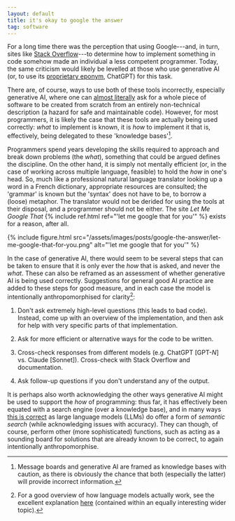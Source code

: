 ```yaml
---
layout: default
title: it's okay to google the answer
tag: software
---
```


For a long time there was the perception that using Google---and, in turn, sites like [Stack Overflow](https://stackoverflow.com/)---to determine how to implement something in code somehow made an individual a less competent programmer.
Today, the same criticism would likely be levelled at those who use generative AI (or, to use its [proprietary eponym](https://en.wikipedia.org/wiki/Generic_trademark), ChatGPT) for this task.

There are, of course, ways to use both of these tools incorrectly, especially generative AI, where one can [almost literally](https://www.youtube.com/watch?v=TuAsFCcvWPg) ask for a whole piece of software to be created from scratch from an entirely non-technical description (a hazard for safe and maintainable code).
However, for most programmers, it is likely the case that these tools are actually being used correctly: _what_ to implement is known, it is _how_ to implement it that is, effectively, being delegated to these 'knowledge bases'[^1].

Programmers spend years developing the skills required to approach and break down problems (the _what_), something that could be argued defines the discipline.
On the other hand, it is simply not mentally efficient (or, in the case of working across multiple language, feasible) to hold the _how_ in one's head.
So, much like a professional natural language translator looking up a word in a French dictionary, appropriate resources are consulted; the 'grammar' is known but the 'syntax' does not have to be, to borrow a (loose) metaphor.
The translator would not be derided for using the tools at their disposal, and a programmer should not be either.
The site _Let Me Google That_ {% include ref.html ref="'let me google that for you'" %} exists for a reason, after all.

{%
  include figure.html
  src="/assets/images/posts/google-the-answer/let-me-google-that-for-you.png"
  alt="'let me google that for you'"
%}

In the case of generative AI, there would seem to be several steps that can be taken to ensure that it is only ever the _how_ that is asked, and never the _what_.
These can also be reframed as an assessment of whether generative AI is being used correctly.
Suggestions for general good AI practice are added to these steps for good measure, and in each case the model is intentionally anthropomorphised for clarity[^2]:

1. Don't ask extremely high-level questions (this leads to bad code). 
Instead, come up with an overview of the implementation, and then ask for help with very specific parts of that implementation.

2. Ask for more efficient or alternative ways for the code to be written.

3. Cross-check responses from different models (e.g. ChatGPT \[GPT\-_N_\] vs. Claude \[Sonnet\]). Cross-check with Stack Overflow and documentation.

4. Ask follow-up questions if you don't understand any of the output.

It is perhaps also worth acknowledging the other ways generative AI might be used to support the _how_ of programming: thus far, it has effectively been equated with a search engine (over a knowledge base), and in many ways [this is correct](https://tratt.net/laurie/blog/2025/the_llm_for_software_yoyo.html) as large language models (LLMs) do offer a form of _semantic search_ (while acknowledging issues with accuracy).
They can though, of course, perform other (more sophisticated) functions, such as acting as a sounding board for solutions that are already known to be correct, to again intentionally anthropomorphise.
 
[^1]: Message boards and generative AI are framed as knowledge bases with caution, as there is obviously the chance that both (especially the latter) will provide incorrect information.

[^2]: For a good overview of how language models actually work, see the excellent explanation [here](https://youtu.be/XZJc1p6RE78?si=iJflfj0UixpmRSlI&t=155) (contained within an equally interesting wider topic).